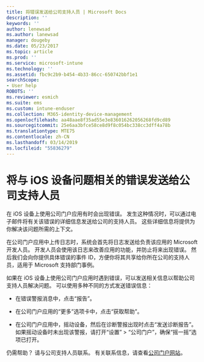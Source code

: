```yaml
---
title: 将错误发送给公司支持人员 | Microsoft Docs
description: ''
keywords: ''
author: lenewsad
ms.author: lanewsad
manager: dougeby
ms.date: 05/23/2017
ms.topic: article
ms.prod: ''
ms.service: microsoft-intune
ms.technology: ''
ms.assetid: fbc9c2b9-b454-4b33-86cc-650742bbf1e1
searchScope:
- User help
ROBOTS: ''
ms.reviewer: esmich
ms.suite: ems
ms.custom: intune-enduser
ms.collection: M365-identity-device-management
ms.openlocfilehash: aa48aae8f35ad55e3e836016262056268fd9cd89
ms.sourcegitcommit: 25e6aa3bfce58ce8d9f8c054bc338cc3dff4a78b
ms.translationtype: MTE75
ms.contentlocale: zh-CN
ms.lasthandoff: 03/14/2019
ms.locfileid: "55836279"
---
```

# <a name="send-errors-to-your-company-support-for-issues-with-your-ios-device"></a>将与 iOS 设备问题相关的错误发送给公司支持人员
在 iOS 设备上使用公司门户应用有时会出现错误。 发生这种情况时，可以通过电子邮件将有关该错误的详细信息发送给公司的支持人员。 这些详细信息将提供为你解决该问题所需的上下文。

在公司门户应用中上传日志时，系统会首先将日志发送给负责该应用的 Microsoft 开发人员。 开发人员会使用该日志来改善应用的功能，并防止将来出现错误。 然后我们会向你提供具体错误的事件 ID，方便你将其共享给你所在公司的支持人员，适用于 Microsoft 支持部门事例。

如果在 iOS 设备上使用公司门户应用时遇到错误，可以发送相关信息以帮助公司支持人员解决问题。 可以使用多种不同的方式发送错误信息：

-   在错误警报消息中，点击“报告”。

-   在公司门户应用的“更多”选项卡中，点击“获取帮助”。

-   在公司门户应用中，摇动设备，然后在诊断警报出现时点击“发送诊断报告”。 如果摇动设备时未出现该警报，请打开“设置” > “公司门户”，确保“摇一摇”选项已打开。

仍需帮助？ 请与公司支持人员联系。 有关联系信息，请查看[公司门户网站](https://go.microsoft.com/fwlink/?linkid=2010980)。
